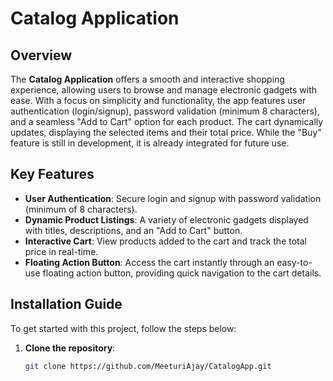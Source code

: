 # Catalog Application

## Overview

The **Catalog Application** offers a smooth and interactive shopping experience, allowing users to browse and manage electronic gadgets with ease. With a focus on simplicity and functionality, the app features user authentication (login/signup), password validation (minimum 8 characters), and a seamless "Add to Cart" option for each product. The cart dynamically updates, displaying the selected items and their total price. While the "Buy" feature is still in development, it is already integrated for future use.

## Key Features

- **User Authentication**: Secure login and signup with password validation (minimum of 8 characters).
- **Dynamic Product Listings**: A variety of electronic gadgets displayed with titles, descriptions, and an "Add to Cart" button.
- **Interactive Cart**: View products added to the cart and track the total price in real-time.
- **Floating Action Button**: Access the cart instantly through an easy-to-use floating action button, providing quick navigation to the cart details.

## Installation Guide

To get started with this project, follow the steps below:

1. **Clone the repository**:

   ```bash
   git clone https://github.com/MeeturiAjay/CatalogApp.git
